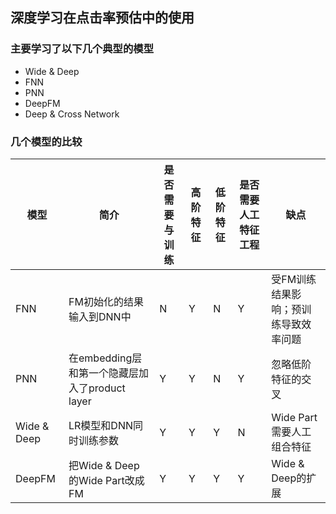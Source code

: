 ## 深度学习在点击率预估中的使用



### 主要学习了以下几个典型的模型

* Wide & Deep
* FNN
* PNN
* DeepFM
* Deep & Cross Network



### 几个模型的比较

| 模型        | 简介                                           | 是否需要与训练 | 高阶特征 | 低阶特征 | 是否需要人工特征工程 | 缺点                                 |
| ----------- | ---------------------------------------------- | -------------- | -------- | -------- | -------------------- | ------------------------------------ |
| FNN         | FM初始化的结果输入到DNN中                      | N              | Y        | N        | Y                    | 受FM训练结果影响；预训练导致效率问题 |
| PNN         | 在embedding层和第一个隐藏层加入了product layer | Y              | Y        | N        | Y                    | 忽略低阶特征的交叉                   |
| Wide & Deep | LR模型和DNN同时训练参数                        | Y              | Y        | Y        | N                    | Wide Part需要人工组合特征            |
| DeepFM      | 把Wide & Deep的Wide Part改成FM                 | Y              | Y        | Y        | Y                    | Wide & Deep的扩展                    |
